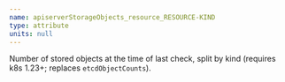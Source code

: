 ```yaml
---
name: apiserverStorageObjects_resource_RESOURCE-KIND
type: attribute
units: null
---
```


Number of stored objects at the time of last check, split by kind (requires k8s 1.23+; replaces `etcdObjectCounts`).